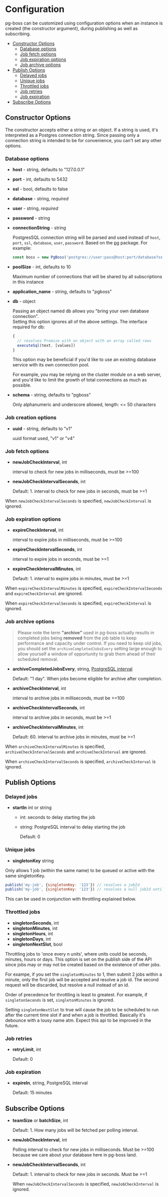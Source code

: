 Configuration
=============

pg-boss can be customized using configuration options when an instance is created (the constructor argument), during publishing as well as subscribing.

<!-- TOC -->

- [Constructor Options](#constructor-options)
    - [Database options](#database-options)
    - [Job fetch options](#job-fetch-options)
    - [Job expiration options](#job-expiration-options)
    - [Job archive options](#job-archive-options)
- [Publish Options](#publish-options)
    - [Delayed jobs](#delayed-jobs)
    - [Unique jobs](#unique-jobs)
    - [Throttled jobs](#throttled-jobs)
    - [Job retries](#job-retries)
    - [Job expiration](#job-expiration)
- [Subscribe Options](#subscribe-options)

<!-- /TOC -->

## Constructor Options

The constructor accepts either a string or an object.  If a string is used, it's interpreted as a Postgres connection string.
Since passing only a connection string is intended to be for convenience, you can't set any other options.   

### Database options

* **host** - string,  defaults to "127.0.0.1"

* **port** - int,  defaults to 5432

* **ssl** - bool, defaults to false

* **database** - string, *required*

* **user** - string, *required*

* **password** - string

* **connectionString** - string

    PostgresSQL connection string will be parsed and used instead of `host`, `port`, `ssl`, `database`, `user`, `password`.
    Based on the [pg](https://github.com/brianc/node-postgres) package. For example: 
    
    ```js
    const boss = new PgBoss('postgres://user:pass@host:port/database?ssl=require');
    ```

* **poolSize** - int, defaults to 10

    Maximum number of connections that will be shared by all subscriptions in this instance
    
* **application_name** - string, defaults to "pgboss"
    
* **db** - object

    Passing an object named db allows you "bring your own database connection".  
    Setting this option ignores all of the above settings. The interface required for db:
    
    ```js
    {
      // resolves Promise with an object with an array called rows  
      executeSql(text, [values])    
    }
    ```
    
    This option may be beneficial if you'd like to use an existing database service 
    with its own connection pool.
    
    For example, you may be relying on the cluster module on 
    a web server, and you'd like to limit the growth of total connections as much as possible. 

* **schema** - string, defaults to "pgboss"

    Only alphanumeric and underscore allowed, length: <= 50 characters    

### Job creation options

* **uuid** - string, defaults to "v1"

    uuid format used, "v1" or "v4"

### Job fetch options
* **newJobCheckInterval**, int

    interval to check for new jobs in milliseconds, must be >=100

* **newJobCheckIntervalSeconds**, int

    Default: 1. interval to check for new jobs in seconds, must be >=1

When `newJobCheckIntervalSeconds` is specified, `newJobCheckInterval` is ignored.

### Job expiration options
* **expireCheckInterval**, int

    interval to expire jobs in milliseconds, must be >=100

* **expireCheckIntervalSeconds**, int

    interval to expire jobs in seconds, must be >=1

* **expireCheckIntervalMinutes**, int

    Default: 1. interval to expire jobs in minutes, must be >=1

When `expireCheckIntervalMinutes` is specified, `expireCheckIntervalSeconds` and `expireCheckInterval` are ignored.

When `expireCheckIntervalSeconds` is specified, `expireCheckInterval` is ignored.

### Job archive options

> Please note the term **"archive"** used in pg-boss actually results in completed jobs being **removed** from the job table to keep performance and capacity under control.  If you need to keep old jobs, you should set the `archiveCompletedJobsEvery` setting large enough to allow yourself a window of opportunity to grab them ahead of their scheduled removal.

* **archiveCompletedJobsEvery**, string, [PostgreSQL interval](https://www.postgresql.org/docs/9.5/static/datatype-datetime.html#DATATYPE-INTERVAL-INPUT)

    Default: "1 day".  When jobs become eligible for archive after completion.

* **archiveCheckInterval**, int

    interval to archive jobs in milliseconds, must be >=100

* **archiveCheckIntervalSeconds**, int

    interval to archive jobs in seconds, must be >=1

* **archiveCheckIntervalMinutes**, int

    Default: 60. interval to archive jobs in minutes, must be >=1

When `archiveCheckIntervalMinutes` is specified, `archiveCheckIntervalSeconds` and `archiveCheckInterval` are ignored.

When `archiveCheckIntervalSeconds` is specified, `archiveCheckInterval` is ignored.

## Publish Options

### Delayed jobs
* **startIn** int or string
  * int: seconds to delay starting the job
  * string: PostgreSQL interval to delay starting the job

    Default: 0

### Unique jobs
* **singletonKey** string

Only allows 1 job (within the same name) to be queued or active with the same singletonKey.

```js
publish('my-job', {singletonKey: '123'}) // resolves a jobId 
publish('my-job', {singletonKey: '123'}) // resolves a null jobId until first job completed
```

This can be used in conjunction with throttling explained below.

### Throttled jobs
* **singletonSeconds**, int
* **singletonMinutes**, int
* **singletonHours**, int
* **singletonDays**, int
* **singletonNextSlot**, bool

Throttling jobs to 'once every n units', where units could be seconds, minutes, hours or days.  This option is set on the publish side of the API since jobs may or may not be created based on the existence of other jobs.

For exampe, if you set the `singletonMinutes` to 1, then submit 2 jobs within a minute, only the first job will be accepted and resolve a job id.  The second request will be discarded, but resolve a null instead of an id.

Order of precedence for throttling is least to greatest. For example, if `singletonSeconds` is set, `singletonMinutes` is ignored.

Setting `singletonNextSlot` to true will cause the job to be scheduled to run after the current time slot if and when a job is throttled.  Basically it's debounce with a lousy name atm.  Expect this api to be improved in the future.  

### Job retries

* **retryLimit**, int

    Default: 0

### Job expiration

* **expireIn**, string, PostgreSQL interval

    Default: 15 minutes

## Subscribe Options

* **teamSize** or **batchSize**, int

    Default: 1. How many jobs will be fetched per polling interval.  

* **newJobCheckInterval**, int

    Polling interval to check for new jobs in milliseconds. Must be >=100 because we care about your database here in pg-boss land.

* **newJobCheckIntervalSeconds**, int

    Default: 1. interval to check for new jobs in seconds. Must be >=1

  When `newJobCheckIntervalSeconds` is specified, `newJobCheckInterval` is ignored.
